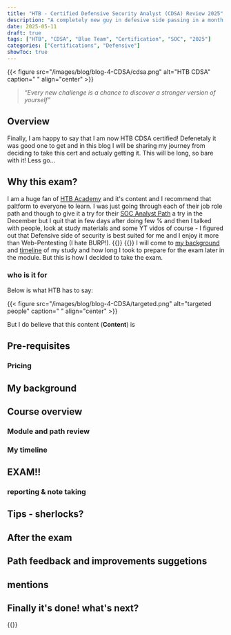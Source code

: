 ```yaml
---
title: "HTB - Certified Defensive Security Analyst (CDSA) Review 2025"
description: "A completely new guy in defesive side passing in a month..."
date: 2025-05-11
draft: true
tags: ["HTB", "CDSA", "Blue Team", "Certification", "SOC", "2025"]
categories: ["Certifications", "Defensive"]
showToc: true
---
```


{{< figure src="/images/blog/blog-4-CDSA/cdsa.png" alt="HTB CDSA" caption=" " align="center" >}}

> _“Every new challenge is a chance to discover a stronger version of yourself”_


## Overview

Finally, I am happy to say that I am now HTB CDSA certified! Defenetaly it was good one to get and in this blog I will be sharing my journey from deciding to take this cert and actualy getting it. This will be long, so bare with it! Less go...

## Why this exam?

I am a huge fan of [HTB Academy](https://academy.hackthebox.com/) and it's content and I recommend that paltform to everyone to learn. I was just going through each of their job role path and though to give it a try for their [SOC Analyst Path](https://academy.hackthebox.com/path/preview/soc-analyst) a try in the December but I quit that in few days after doing few % and then I talked with people, look at study materials and some YT vidos of course - I figured out that Defensive side of security is best suited for me and I enjoy it more than Web-Pentesting (I hate BURP!).
{{<newline>}}
{{<newline>}}
I will come to [my background](/blog/cdsa/#my-background) and [timeline](/blog/cdsa/#my-timeline) of my study and how long I took to prepare for the exam later in the module. But this is how I decided to take the exam.

### who is it for

Below is what HTB has to say:
<!-- {{< figure src="/images/blog/blog-4-CDSA/cdsa-sec.jpg" alt="HTB CDSA" caption=" " align="center" >}} -->
{{< figure src="/images/blog/blog-4-CDSA/targeted.png" alt="targeted people" caption=" " align="center" >}}

But I do believe that this content (**Content**) is 

## Pre-requisites

### Pricing

## My background

## Course overview

### Module and path review

### My timeline

## EXAM!!

### reporting & note taking

## Tips - sherlocks?

## After the exam

## Path feedback and improvements suggetions

## mentions

## Finally it's done! what's next?

{{<seperator>}}